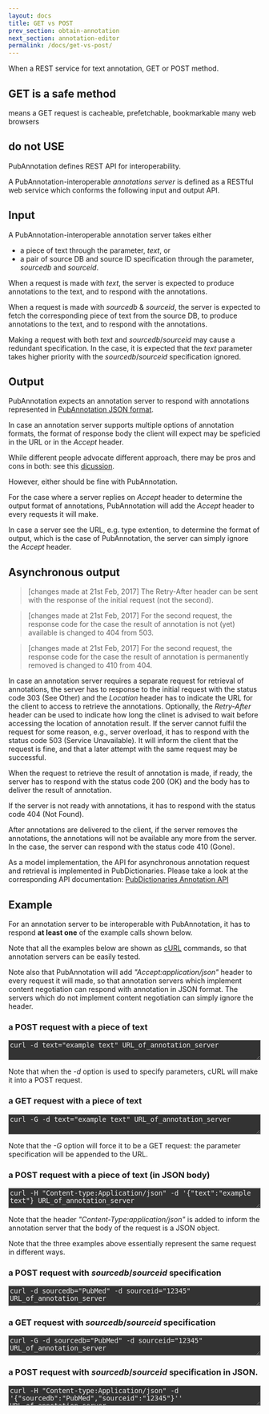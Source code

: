 ```yaml
---
layout: docs
title: GET vs POST
prev_section: obtain-annotation
next_section: annotation-editor
permalink: /docs/get-vs-post/
---
```


When a REST service for text annotation, GET or POST method.

## GET is a safe method

means a GET request is cacheable, prefetchable, bookmarkable
many web browsers 

## do not USE 

PubAnnotation defines REST API for interoperability.

A PubAnnotation-interoperable _annotations server_ is defined as a RESTful web service 
which conforms the following input and output API.

## Input

A PubAnnotation-interoperable annotation server takes either

* a piece of text through the parameter, _text_, or
* a pair of source DB and source ID specification through the parameter, _sourcedb_ and _sourceid_.

When a request is made with _text_,
the server is expected to produce annotations to the text,
and to respond with the annotations.

When a request is made with _sourcedb_ & _sourceid_,
the server is expected to fetch the corresponding piece of text from the source DB,
to produce annotations to the text,
and to respond with the annotations.

Making a request with both _text_ and _sourcedb_/_sourceid_ may cause a redundant specification.
In the case, it is expected that the _text_ parameter takes higher priority
with the _sourcedb_/_sourceid_ specification ignored.

## Output

PubAnnotation expects an annotation server to respond with annotations represented in 
[PubAnnotation JSON format]({{site.baseurl}}/docs/annotation-format/).

In case an annotation server supports multiple options of annotation formats,
the format of response body the client will expect may be speficied in the URL or
in the _Accept_ header.

While different people advocate different approach, there may be pros and cons in both:
see this [dicussion](http://programmers.stackexchange.com/questions/139654/rest-tradeoffs-between-content-negotiation-via-accept-header-versus-extensions).

However, either should be fine with PubAnnotation.

For the case where a server replies on _Accept_ header to determine the output format of annotations,
PubAnnotation will add the _Accept_ header to every requests it will make.

In case a server see the URL, e.g. type extention, to determine the format of output, which is the case of PubAnnotation, the server can simply ignore the _Accept_ header.

## Asynchronous output

> [changes made at 21st Feb, 2017] The Retry-After header can be sent with the response of the initial request (not the second).

> [changes made at 21st Feb, 2017] For the second request, the response code for the case the result of annotation is not (yet) available is changed to 404 from 503.

> [changes made at 21st Feb, 2017] For the second request, the response code for the case the result of annotation is permanently removed is changed to 410 from 404.

In case an annotation server requires a separate request for retrieval of annotations,
the server has to response to the initial request
with the status code 303 (See Other)
and the _Location_ header has to indicate the URL for the client to access to retrieve the annotations.
Optionally, the _Retry-After_ header can be used to indicate
how long the clinet is advised to wait before accessing the location of annotation result.
If the server cannot fulfil the request for some reason, e.g., server overload,
it has to respond with the status code 503 (Service Unavailable).
It will inform the client that the request is fine,
and that a later attempt with the same request may be successful.

When the request to retrieve the result of annotation is made, if ready, the server has to respond with the status code 200 (OK)
and the body has to deliver the result of annotation.

If the server is not ready with annotations, it has to respond with the status code 404 (Not Found).

After annotations are delivered to the client, if the server removes the annotations,
the annotations will not be available any more from the server.
In the case, the server can respond with the status code 410 (Gone).

As a model implementation, the API for asynchronous annotation request and retrieval is implemented in PubDictionaries.
Please take a look at the corresponding API documentation: [PubDictionaries Annotation API](http://docs.pubdictionaries.org/annotation-api/)

## Example

For an annotation server to be interoperable with PubAnnotation,
it has to respond **at least one** of the example calls shown below.

Note that all the examples below are shown as [cURL](http://curl.haxx.se/) commands,
so that annotation servers can be easily tested.

Note also that PubAnnotation will add _"Accept:application/json"_ header to every request it will made,
so that annotation servers which implement content negotiation can respond with annotation in JSON format.
The servers which do not implement content negotiation can simply ignore the header.

### a POST request with a piece of text
<textarea class="bash" style="width:100%; height:3em; background-color:#333333; color:#eeeeee">
curl -d text="example text" URL_of_annotation_server
</textarea>

Note that when the _-d_ option is used to specify parameters, cURL will make it into a POST request.

### a GET request with a piece of text
<textarea class="bash" style="width:100%; height:3em; background-color:#333333; color:#eeeeee">
curl -G -d text="example text" URL_of_annotation_server
</textarea>

Note that the _-G_ option will force it to be a GET request: the parameter specification will be appended to the URL.

### a POST request with a piece of text (in JSON body)

<textarea class="bash" style="width:100%; height:3em; background-color:#333333; color:#eeeeee">
curl -H "Content-type:Application/json" -d '{"text":"example text"} URL_of_annotation_server
</textarea>

Note that the header _"Content-Type:application/json"_ is added to inform the annotation server that the body of the request is a JSON object.

Note that the three examples above essentially represent the same request in different ways.

### a POST request with _sourcedb_/_sourceid_ specification
<textarea class="bash" style="width:100%; height:3em; background-color:#333333; color:#eeeeee">
curl -d sourcedb="PubMed" -d sourceid="12345" URL_of_annotation_server
</textarea>

### a GET request with _sourcedb_/_sourceid_ specification
<textarea class="bash" style="width:100%; height:3em; background-color:#333333; color:#eeeeee">
curl -G -d sourcedb="PubMed" -d sourceid="12345" URL_of_annotation_server
</textarea>

### a POST request with _sourcedb_/_sourceid_ specification in JSON.
<textarea class="bash" style="width:100%; height:3em; background-color:#333333; color:#eeeeee">
curl -H "Content-type:Application/json" -d '{"sourcedb":"PubMed","sourceid":"12345"}'' URL_of_annotation_server
</textarea>
